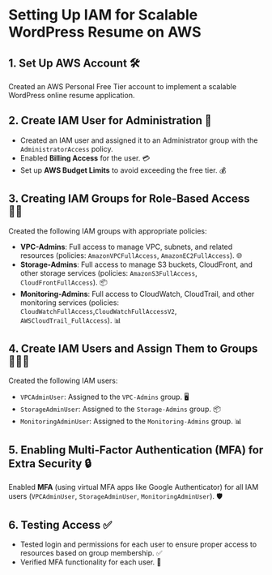 # Setting Up IAM for Scalable WordPress Resume on AWS

## 1. Set Up AWS Account 🛠️
Created an AWS Personal Free Tier account to implement a scalable WordPress online resume application.

## 2. Create IAM User for Administration 👤
- Created an IAM user  and assigned it to an Administrator group with the `AdministratorAccess` policy.
- Enabled **Billing Access** for the user. 💳
- Set up **AWS Budget Limits** to avoid exceeding the free tier. 💰

## 3. Creating IAM Groups for Role-Based Access 🧑‍💻
Created the following IAM groups with appropriate policies:
- **VPC-Admins**: Full access to manage VPC, subnets, and related resources (policies: `AmazonVPCFullAccess`, `AmazonEC2FullAccess`). 🌐
- **Storage-Admins**: Full access to manage S3 buckets, CloudFront, and other storage services (policies: `AmazonS3FullAccess`, `CloudFrontFullAccess`). 📦
- **Monitoring-Admins**: Full access to CloudWatch, CloudTrail, and other monitoring services (policies: `CloudWatchFullAccess`,`CloudWatchFullAccessV2`, `AWSCloudTrail_FullAccess`). 📊

## 4. Create IAM Users and Assign Them to Groups 🧑‍💻🔑
Created the following IAM users:
- `VPCAdminUser`: Assigned to the `VPC-Admins` group. 🖥️
- `StorageAdminUser`: Assigned to the `Storage-Admins` group. 📦
- `MonitoringAdminUser`: Assigned to the `Monitoring-Admins` group. 📊

## 5. Enabling Multi-Factor Authentication (MFA) for Extra Security 🔒
Enabled **MFA** (using virtual MFA apps like Google Authenticator) for all IAM users (`VPCAdminUser`, `StorageAdminUser`, `MonitoringAdminUser`). 🛡️

## 6. Testing Access ✅
- Tested login and permissions for each user to ensure proper access to resources based on group membership. ✅
- Verified MFA functionality for each user. 🔐
